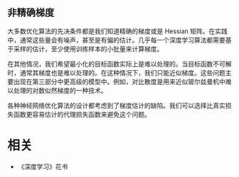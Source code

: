 


## 非精确梯度

大多数优化算法的先决条件都是我们知道精确的梯度或是 Hessian 矩阵。在实践中，通常这些量会有噪声，甚至是有偏的估计。几乎每一个深度学习算法都需要基于采样的估计，至少使用训练样本的小批量来计算梯度。


在其他情况，我们希望最小化的目标函数实际上是难以处理的。当目标函数不可解时，通常其梯度也是难以处理的。在这种情况下，我们只能近似梯度。这些问题主要出现在第三部分中更高级的模型中。例如，对比散度是用来近似玻尔兹曼机中难以处理的对数似然梯度的一种技术。


各种神经网络优化算法的设计都考虑到了梯度估计的缺陷。我们可以选择比真实损失函数更容易估计的代理损失函数来避免这个问题。




# 相关

- 《深度学习》花书
